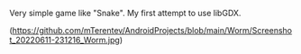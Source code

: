 Very simple game like "Snake". My first attempt to use libGDX.

(https://github.com/mTerentev/AndroidProjects/blob/main/Worm/Screenshot_20220611-231216_Worm.jpg)
